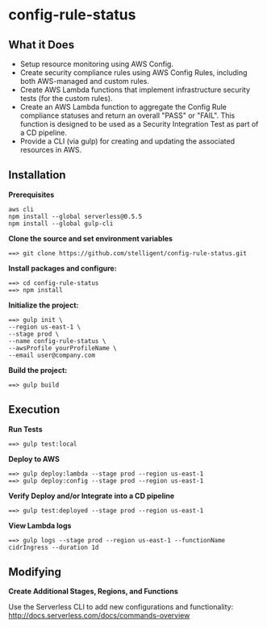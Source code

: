 # config-rule-status

## What it Does
- Setup resource monitoring using AWS Config.
- Create security compliance rules using AWS Config Rules, including both AWS-managed and custom rules.
- Create AWS Lambda functions that implement infrastructure security tests (for the custom rules).
- Create an AWS Lambda function to aggregate the Config Rule compliance statuses and return an overall "PASS" or "FAIL".  This function is designed to be used as a Security Integration Test as part of a CD pipeline.
- Provide a CLI (via gulp) for creating and updating the associated resources in AWS.

## Installation
**Prerequisites**
```
aws cli
npm install --global serverless@0.5.5
npm install --global gulp-cli

```

**Clone the source and set environment variables**
```
==> git clone https://github.com/stelligent/config-rule-status.git
```

**Install packages and configure:**
```
==> cd config-rule-status
==> npm install
```

**Initialize the project:**
```
==> gulp init \
--region us-east-1 \
--stage prod \
--name config-rule-status \
--awsProfile yourProfileName \
--email user@company.com
```

**Build the project:**
```
==> gulp build
```

## Execution

**Run Tests**
```
==> gulp test:local
```

**Deploy to AWS**
```
==> gulp deploy:lambda --stage prod --region us-east-1
==> gulp deploy:config --stage prod --region us-east-1
```

**Verify Deploy and/or Integrate into a CD pipeline**
```
==> gulp test:deployed --stage prod --region us-east-1
```

**View Lambda logs**
```
==> gulp logs --stage prod --region us-east-1 --functionName cidrIngress --duration 1d
```

## Modifying

**Create Additional Stages, Regions, and Functions**

Use the Serverless CLI to add new configurations and functionality:
http://docs.serverless.com/docs/commands-overview
